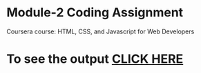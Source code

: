 # Module-2 Coding Assignment

Coursera course: HTML, CSS, and Javascript for Web Developers

# To see the output [CLICK HERE](https://gauravagarwal009.github.io/Coursesa-HTML-CSS-JavaScript-ASSIGNMENT/Assignments/mod2_index.html)
